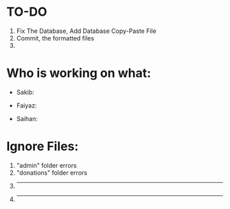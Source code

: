 # TO-DO

1. Fix The Database, Add Database Copy-Paste File
2. Commit, the formatted files
3.

# Who is working on what:

- Sakib:

- Faiyaz:

- Saihan:

# Ignore Files:

1. "admin" folder errors
2. "donations" folder errors
3. ***
4. ***
